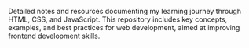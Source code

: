 Detailed notes and resources documenting my learning journey through HTML, CSS, and JavaScript. This repository includes key concepts, examples, and best practices for web development, aimed at improving frontend development skills.

